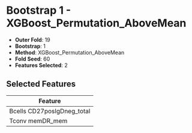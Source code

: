 # Bootstrap 1 - XGBoost_Permutation_AboveMean

- **Outer Fold**: 19
- **Bootstrap**: 1
- **Method**: XGBoost_Permutation_AboveMean
- **Fold Seed**: 60
- **Features Selected**: 2

## Selected Features

| Feature |
|---------|
| Bcells CD27posIgDneg_total |
| Tconv memDR_mem |
